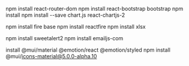 npm install react-router-dom
npm install react-bootstrap bootstrap
npm install npm install --save chart.js react-chartjs-2

npm install fire base
npm install reactfire
npm install xlsx

npm install sweetalert2
npm install emailjs-com

install @mui/material @emotion/react @emotion/styled
npm install @mui/icons-material@5.0.0-alpha.10